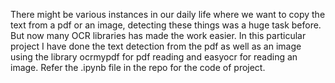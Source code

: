  There might be various instances in our daily life where we want to copy the text from a pdf or an image, detecting these things was a huge task before. But now many OCR libraries has made the work easier.
 In this particular project I have done the text detection from the pdf as well as an image using the library ocrmypdf for pdf reading and easyocr for reading an image.
 Refer the .ipynb file in the repo for the code of project. 
